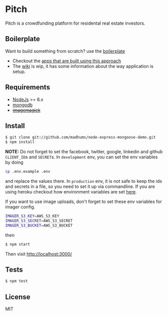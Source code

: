 # Pitch

Pitch is a crowdfunding platform for residental real estate investors.

## Boilerplate

Want to build something from scratch? use the [boilerplate](https://github.com/iamwhitebox/pitch)

* Checkout the [apps that are built using this approach](https://github.com/iamwhitebox/pitch/wiki/Apps-built-using-this-approach)
* The [wiki](https://iamwhitebox/pitch/wiki) is wip, it has some information about the way application is setup.

## Requirements

* [NodeJs](http://nodejs.org) >= 6.x
* [mongodb](http://mongodb.org)
* ~~[imagemagick](http://www.imagemagick.org/script/index.php)~~

## Install

```sh
$ git clone git://github.com/madhums/node-express-mongoose-demo.git
$ npm install
```

**NOTE:** Do not forget to set the facebook, twitter, google, linkedin and github `CLIENT_ID`s and `SECRET`s. In `development` env, you can set the env variables by doing

```sh
cp .env.example .env
```

and replace the values there. In `production` env, it is not safe to keep the ids and secrets in a file, so you need to set it up via commandline. If you are using heroku checkout how environment variables are set [here](https://devcenter.heroku.com/articles/config-vars).

If you want to use image uploads, don't forget to set these env variables for
imager config.

```sh
IMAGER_S3_KEY=AWS_S3_KEY
IMAGER_S3_SECRET=AWS_S3_SECRET
IMAGER_S3_BUCKET=AWS_S3_BUCKET
```

then

```sh
$ npm start
```

Then visit [http://localhost:3000/](http://localhost:3000/)

## Tests

```sh
$ npm test
```

## License

MIT
